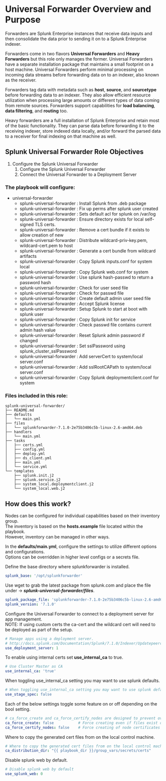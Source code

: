 # Universal Forwarder Overview and Purpose

Forwarders are Splunk Enterprise instances that receive data inputs and then consolidate the data prior to sending it on to a Splunk Enterprise indexer.

Forwarders come in two flavors **Universal Forwarders** and **Heavy Forwarders** but this role only manages the former.
Universal Forwarders have a separate installation package that maintains a small footprint on a host machine.
Universal Forwarders perform minimal processing on incoming data streams before forwarding data on to an indexer, also known as the receiver.

Forwarders tag data with metadata such as **host**, **source**, and **sourcetype** before forwarding data to an indexer.
They also allow efficient resource utilization when processing large amounts or different types of data coming from remote sources.
Forwarders support capabilities for **load balancing**, **data filtering**, and **routing** too.

Heavy forwarders are a full installation of Splunk Enterprise and retain most of the basic functionality.
They can parse data before forwarding it to the receiving indexer, store indexed data locally, and/or forward the parsed data to a receiver for final indexing on that machine as well.

## Splunk Universal Forwarder Role Objectives

1. Configure the Splunk Universal Forwarder
    1. Configure the Splunk Universal Forwarder
    2. Connect the Universal Forwarder to a Deployment Server

### The playbook will configure:
  - universal-forwarder
    - splunk-universal-forwarder : Install Splunk from .deb package
    - splunk-universal-forwarder : Fix up perms after splunk user created
    - splunk-universal-forwarder : Sets default acl for splunk on /var/log
    - splunk-universal-forwarder : Ensure directory exists for local self-signed TLS certs.
    - splunk-universal-forwarder : Remove a cert bundle if it exists to allow creation of new
    - splunk-universal-forwarder : Distribute wildcard-priv-key.pem, wildcard-cert.pem to host
    - splunk-universal-forwarder : Generate a cert bundle from wildcard artifacts
    - splunk-universal-forwarder : Copy Splunk inputs.conf for system local
    - splunk-universal-forwarder : Copy Splunk web.conf for system
    - splunk-universal-forwarder : Use splunk hash-passwd to return a password hash
    - splunk-universal-forwarder : Check for user seed file
    - splunk-universal-forwarder : Check for passwd file
    - splunk-universal-forwarder : Create default admin user seed file
    - splunk-universal-forwarder : Accept Splunk license
    - splunk-universal-forwarder : Setup Splunk to start at boot with splunk user
    - splunk-universal-forwarder : Copy Splunk init for service
    - splunk-universal-forwarder : Check passwd file contains current admin hash value
    - splunk-universal-forwarder : Reset Splunk admin password if changed
    - splunk-universal-forwarder : Set sslPassword using splunk_cluster_sslPassword
    - splunk-universal-forwarder : Add serverCert to system/local server.conf
    - splunk-universal-forwarder : Add sslRootCAPath to system/local server.conf
    - splunk-universal-forwarder : Copy Splunk deploymentclient.conf for system

### Files included in this role:

    splunk-universal-forwarder/
    ├── README.md
    ├── defaults
    │   └── main.yml
    ├── files
    │   └── splunkforwarder-7.1.0-2e75b3406c5b-linux-2.6-amd64.deb
    ├── handlers
    │   └── main.yml
    ├── tasks
    │   ├── certs.yml
    │   ├── config.yml
    │   ├── deploy.yml
    │   ├── ds_client.yml
    │   ├── main.yml
    │   └── service.yml
    └── templates
        ├── splunk.init.j2
        ├── splunk.service.j2
        ├── system_local.deploymentclient.j2
        └── system_local.web.j2

## How does this work?

Nodes can be configured for individual capabilities based on their inventory group.  
The inventory is based on the **hosts.example** file located within the playbook.  
However, inventory can be managed in other ways.

In the **defaults/main.yml**, configure the settings to utilize different options and configurations.  
Options can be overridden in higher level configs or a secrets file.

Define the base directory where splunkforwarder is installed.
```yaml
splunk_base: '/opt/splunkforwarder'
```

Use wget to grab the latest package from splunk.com and place the file under -> ***splunk-universal-forwarder/files***.
```yaml
splunk_package_file: 'splunkforwarder-7.1.0-2e75b3406c5b-linux-2.6-amd64.deb'
splunk_version: '7.1.0'
```

Configure the Universal Forwarder to connect to a deployment server for app management.  
NOTE: If using custom certs the ca-cert and the wildcard cert will need to be deployed as part of the setup.
```yaml
# Manage apps using a deployment server.
# http://docs.splunk.com/Documentation/Splunk/7.1.0/Indexer/Updatepeerconfigurations
use_deployment_server: 1
```

To enable using internal certs set **use_internal_ca** to true.
```yaml
# Use Cluster Master as CA
use_internal_ca: 'true'
```

When toggling use_internal_ca setting you may want to use splunk defaults.
```yaml
# When toggling use_internal_ca setting you may want to use splunk defaults
use_stage_spec: false
```

Each of the below settings toggle some feature on or off depending on the bool setting.
```yaml
# ca_force_create and ca_force_certify_nodes are designed to prevent overriding of existing certificates !
ca_force_create: false           # Force creating even if files exist on the node
ca_force_certify_nodes: false    # Force creating of node certificates
```

Where to copy the generated cert files from on the local control machine.
```yaml
# Where to copy the generated cert files from on the local control machine
ca_distribution_dir: "{{ playbook_dir }}/group_vars/secrets/certs"
```
Disable splunk web by default.
```yaml
# Disable splunk web by default
use_splunk_web: 0
```